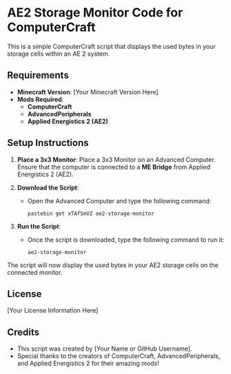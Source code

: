 # AE2 Storage Monitor Code for ComputerCraft

This is a simple ComputerCraft script that displays the used bytes in your storage cells within an AE 2 system.

## Requirements
- **Minecraft Version**: [Your Minecraft Version Here]
- **Mods Required**: 
  - **ComputerCraft**
  - **AdvancedPeripherals**
  - **Applied Energistics 2 (AE2)**

## Setup Instructions

1. **Place a 3x3 Monitor**: 
   Place a 3x3 Monitor on an Advanced Computer. Ensure that the computer is connected to a **ME Bridge** from Applied Energistics 2 (AE2).

2. **Download the Script**:
   - Open the Advanced Computer and type the following command:
     ```
     pastebin get xTAf5mVZ ae2-storage-monitor
     ```

3. **Run the Script**:
   - Once the script is downloaded, type the following command to run it:
     ```
     ae2-storage-monitor
     ```

The script will now display the used bytes in your AE2 storage cells on the connected monitor.

## License

[Your License Information Here]

## Credits

- This script was created by [Your Name or GitHub Username].
- Special thanks to the creators of ComputerCraft, AdvancedPeripherals, and Applied Energistics 2 for their amazing mods!
